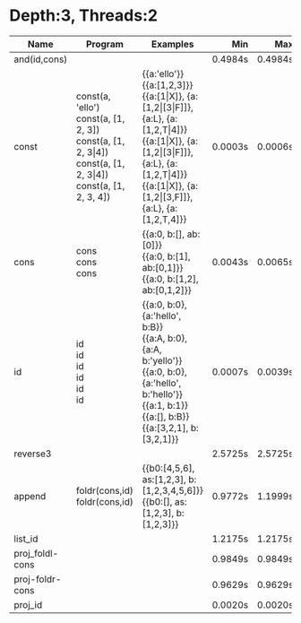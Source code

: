 # Depth:3, Threads:2
Name | Program | Examples | Min | Max
--- | --- | --- | ---: | ---:
and(id,cons) |  |  | 0.4984s | 0.4984s
const | const(a, 'ello')<br/>const(a, [1, 2, 3])<br/>const(a, [1, 2, 3\|4])<br/>const(a, [1, 2, 3\|4])<br/>const(a, [1, 2, 3, 4]) | {{a:'ello'}}<br/>{{a:[1,2,3]}}<br/>{{a:[1\|X]}, {a:[1,2\|[3\|F]]}, {a:L}, {a:[1,2,T\|4]}}<br/>{{a:[1\|X]}, {a:[1,2\|[3\|F]]}, {a:L}, {a:[1,2,T\|4]}}<br/>{{a:[1\|X]}, {a:[1,2\|[3,F]]}, {a:L}, {a:[1,2,T,4]}} | 0.0003s | 0.0006s
cons | cons<br/>cons<br/>cons | {{a:0, b:[], ab:[0]}}<br/>{{a:0, b:[1], ab:[0,1]}}<br/>{{a:0, b:[1,2], ab:[0,1,2]}} | 0.0043s | 0.0065s
id | id<br/>id<br/>id<br/>id<br/>id<br/>id | {{a:0, b:0}, {a:'hello', b:B}}<br/>{{a:A, b:0}, {a:A, b:'yello'}}<br/>{{a:0, b:0}, {a:'hello', b:'hello'}}<br/>{{a:1, b:1}}<br/>{{a:[], b:B}}<br/>{{a:[3,2,1], b:[3,2,1]}} | 0.0007s | 0.0039s
reverse3 |  |  | 2.5725s | 2.5725s
append | foldr(cons,id)<br/>foldr(cons,id) | {{b0:[4,5,6], as:[1,2,3], b:[1,2,3,4,5,6]}}<br/>{{b0:[], as:[1,2,3], b:[1,2,3]}} | 0.9772s | 1.1999s
list_id |  |  | 1.2175s | 1.2175s
proj_foldl-cons |  |  | 0.9849s | 0.9849s
proj-foldr-cons |  |  | 0.9629s | 0.9629s
proj_id |  |  | 0.0020s | 0.0020s

